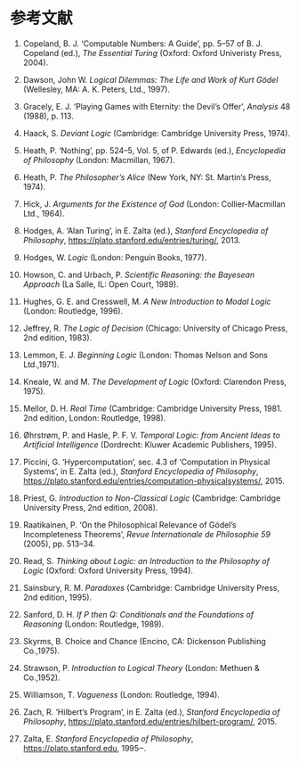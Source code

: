 # 参考文献

1. Copeland, B. J. ‘Computable Numbers: A Guide’, pp. 5–57 of B. J. Copeland (ed.), *The Essential Turing* (Oxford: Oxford Univeristy Press, 2004).
2. Dawson, John W. *Logical Dilemmas: The Life and Work of Kurt Gödel* (Wellesley, MA: A. K. Peters, Ltd., 1997).
3. Gracely, E. J. ‘Playing Games with Eternity: the Devil’s Offer’, _Analysis_ 48 (1988), p. 113.
4. Haack, S. _Deviant Logic_ (Cambridge: Cambridge University Press, 1974).
5. Heath, P. ‘Nothing’, pp. 524–5, Vol. 5, of P. Edwards (ed.), _Encyclopedia of Philosophy_ (London: Macmillan, 1967).
6. Heath, P. _The Philosopher’s Alice_ (New York, NY: St. Martin’s Press, 1974).
7. Hick, J. _Arguments for the Existence of God_ (London: Collier-Macmillan Ltd., 1964).
8. Hodges, A. ‘Alan Turing’, in E. Zalta (ed.), *Stanford Encyclopedia of Philosophy*, <https://plato.stanford.edu/entries/turing/>, 2013.

9. Hodges, W. _Logic_ (London: Penguin Books, 1977).
10. Howson, C. and Urbach, P. _Scientific Reasoning: the Bayesean Approach_ (La Salle, IL: Open Court, 1989).
11. Hughes, G. E. and Cresswell, M. _A New Introduction to Modal Logic_ (London: Routledge, 1996).
12. Jeffrey, R. _The Logic of Decision_ (Chicago: University of Chicago Press, 2nd edition, 1983).
13. Lemmon, E. J. _Beginning Logic_ (London: Thomas Nelson and Sons Ltd.,1971).
14. Kneale, W. and M. _The Development of Logic_ (Oxford: Clarendon Press, 1975).
15. Mellor, D. H. _Real Time_ (Cambridge: Cambridge University Press, 1981. 2nd edition, London: Routledge, 1998).
16. Øhrstrøm, P. and Hasle, P. F. V. _Temporal Logic: from Ancient Ideas to Artificial Intelligence_ (Dordrecht: Kluwer Academic Publishers, 1995).
17. Piccini, G. ‘Hypercomputation’, sec. 4.3 of ‘Computation in Physical Systems’, in E. Zalta (ed.), *Stanford Encyclopedia of Philosophy*, <https://plato.stanford.edu/entries/computation-physicalsystems/>, 2015.
18. Priest, G. *Introduction to Non-Classical Logic* (Cambridge: Cambridge University Press, 2nd edition, 2008).
19. Raatikainen, P. ‘On the Philosophical Relevance of Gödel’s Incompleteness Theorems’, *Revue Internationale de Philosophie 59* (2005), pp. 513–34.
20. Read, S. _Thinking about Logic: an Introduction to the Philosophy of Logic_ (Oxford: Oxford University Press, 1994).
21. Sainsbury, R. M. _Paradoxes_ (Cambridge: Cambridge University Press, 2nd edition, 1995).
22. Sanford, D. H. _If P then Q: Conditionals and the Foundations of Reasoning_ (London: Routledge, 1989).
23. Skyrms, B. Choice and Chance (Encino, CA: Dickenson Publishing Co.,1975).
24. Strawson, P. _Introduction to Logical Theory_ (London: Methuen & Co.,1952).
25. Williamson, T. _Vagueness_ (London: Routledge, 1994).
26. Zach, R. ‘Hilbert’s Program’, in E. Zalta (ed.), *Stanford Encyclopedia of Philosophy*, <https://plato.stanford.edu/entries/hilbert-program/>, 2015.
27. Zalta, E. *Stanford Encyclopedia of Philosophy*, <https://plato.stanford.edu>, 1995‒.